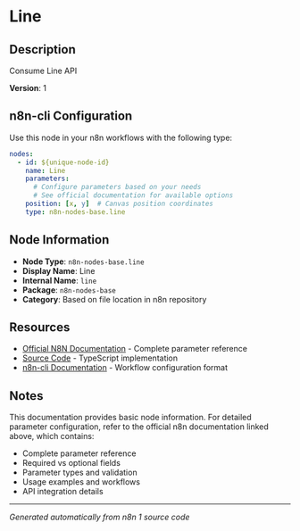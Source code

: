 # Line

## Description

Consume Line API

**Version**: 1

## n8n-cli Configuration

Use this node in your n8n workflows with the following type:

```yaml
nodes:
  - id: ${unique-node-id}
    name: Line
    parameters:
      # Configure parameters based on your needs
      # See official documentation for available options
    position: [x, y]  # Canvas position coordinates
    type: n8n-nodes-base.line
```

## Node Information

- **Node Type**: `n8n-nodes-base.line`
- **Display Name**: Line
- **Internal Name**: `line`
- **Package**: `n8n-nodes-base`
- **Category**: Based on file location in n8n repository

## Resources

- [Official N8N Documentation](https://docs.n8n.io/integrations/builtin/app-nodes/n8n-nodes-base.line/) - Complete parameter reference
- [Source Code](https://github.com/n8n-io/n8n/blob/master/packages/nodes-base/nodes/Line/Line.node.ts) - TypeScript implementation
- [n8n-cli Documentation](https://github.com/edenreich/n8n-cli) - Workflow configuration format

## Notes

This documentation provides basic node information. For detailed parameter configuration, 
refer to the official n8n documentation linked above, which contains:

- Complete parameter reference
- Required vs optional fields
- Parameter types and validation
- Usage examples and workflows
- API integration details

---
*Generated automatically from n8n 1 source code*
